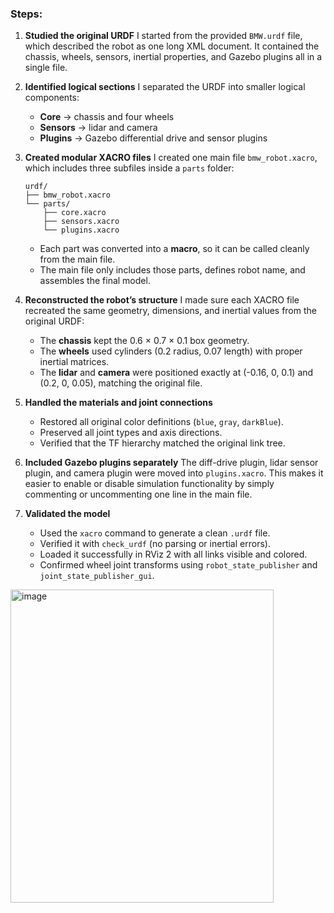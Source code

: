 ### Steps:
1. **Studied the original URDF**
   I started from the provided `BMW.urdf` file, which described the robot as one long XML document. It contained the chassis, wheels, sensors, inertial properties, and Gazebo plugins all in a single file.

2. **Identified logical sections**
   I separated the URDF into smaller logical components:

   * **Core** → chassis and four wheels
   * **Sensors** → lidar and camera
   * **Plugins** → Gazebo differential drive and sensor plugins

3. **Created modular XACRO files**
   I created one main file `bmw_robot.xacro`, which includes three subfiles inside a `parts` folder:

   ```
   urdf/
   ├── bmw_robot.xacro
   └── parts/
       ├── core.xacro
       ├── sensors.xacro
       └── plugins.xacro
   ```

   * Each part was converted into a **macro**, so it can be called cleanly from the main file.
   * The main file only includes those parts, defines robot name, and assembles the final model.

4. **Reconstructed the robot’s structure**
   I made sure each XACRO file recreated the same geometry, dimensions, and inertial values from the original URDF:

   * The **chassis** kept the 0.6 × 0.7 × 0.1 box geometry.
   * The **wheels** used cylinders (0.2 radius, 0.07 length) with proper inertial matrices.
   * The **lidar** and **camera** were positioned exactly at (-0.16, 0, 0.1) and (0.2, 0, 0.05), matching the original file.

5. **Handled the materials and joint connections**

   * Restored all original color definitions (`blue`, `gray`, `darkBlue`).
   * Preserved all joint types and axis directions.
   * Verified that the TF hierarchy matched the original link tree.

6. **Included Gazebo plugins separately**
   The diff-drive plugin, lidar sensor plugin, and camera plugin were moved into `plugins.xacro`.
   This makes it easier to enable or disable simulation functionality by simply commenting or uncommenting one line in the main file.

7. **Validated the model**

   * Used the `xacro` command to generate a clean `.urdf` file.
   * Verified it with `check_urdf` (no parsing or inertial errors).
   * Loaded it successfully in RViz 2 with all links visible and colored.
   * Confirmed wheel joint transforms using `robot_state_publisher` and `joint_state_publisher_gui`.

  <img width="421" height="501" alt="image" src="https://github.com/user-attachments/assets/91cc7f5b-5250-4c47-b75d-f5470779e7fe" />

  
